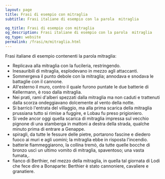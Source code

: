 ```yaml
---
layout: page
title: Frasi di esempio con mitraglia 
subtitle: Frasi italiane di esempio con la parola  mitraglia

og_title: Frasi di esempio con mitraglia 
og_description: Frasi italiane di esempio con la parola  mitraglia
og_type: website
permalink: /frasi/m/mitraglia.html
---
```


Frasi italiane di esempio contenenti la parola mitraglia:


- Replicava alla mitraglia con la fucileria, restringendo.
- Inesauribili di mitraglia, esplodevano in mezzo agli attaccanti.
- Sommergeva il punto debole con la mitraglia; annodava e snodava le battaglie con il cannone.
- All'esterno il muro, contro il quale furono puntate le due batterie di Kellermann, è roso dalla mitraglia.
- Nei prati, rami d'alberi spezzati dalla mitraglia ma non caduti e trattenuti dalla scorza ondeggiavano dolcemente al vento della notte.
- Si barricò l'entrata del villaggio, ma alla prima scarica della mitraglia prussiana tutto si rimise a fuggire, e Lobau fu preso prigioniero.
- Si vede ancor oggi quella scarica di mitraglia impressa sul vecchio pignone di una stamberga in mattoni a destra della strada, qualche minuto prima di entrare a Genappe.
- spiragli, da tutte le fessure delle pietre, portarono fascine e diedero fuoco ai muri e agli uomini; la mitraglia ebbe in risposta l'incendio.
- batterie fiammeggiarono, la collina tremò, da tutte quelle bocche di bronzo uscì un ultimo vomito di mitraglia, spaventoso; una vasta fumata,.
- fianco di Berthier, nel mezzo della mitraglia, in quella tal giornata di Lodi che fece dire a Bonaparte: Berthier è stato cannoniere, cavaliere e granatiere.
